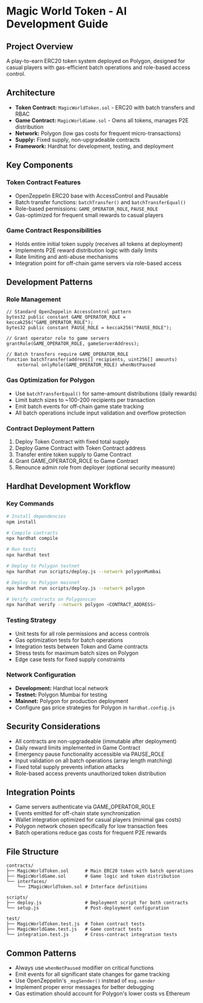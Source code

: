 # Magic World Token - AI Development Guide

## Project Overview
A play-to-earn ERC20 token system deployed on Polygon, designed for casual players with gas-efficient batch operations and role-based access control.

## Architecture
- **Token Contract:** `MagicWorldToken.sol` - ERC20 with batch transfers and RBAC
- **Game Contract:** `MagicWorldGame.sol` - Owns all tokens, manages P2E distribution
- **Network:** Polygon (low gas costs for frequent micro-transactions)
- **Supply:** Fixed supply, non-upgradeable contracts
- **Framework:** Hardhat for development, testing, and deployment

## Key Components

### Token Contract Features
- OpenZeppelin ERC20 base with AccessControl and Pausable
- Batch transfer functions: `batchTransfer()` and `batchTransferEqual()`
- Role-based permissions: `GAME_OPERATOR_ROLE`, `PAUSE_ROLE`
- Gas-optimized for frequent small rewards to casual players

### Game Contract Responsibilities
- Holds entire initial token supply (receives all tokens at deployment)
- Implements P2E reward distribution logic with daily limits
- Rate limiting and anti-abuse mechanisms
- Integration point for off-chain game servers via role-based access

## Development Patterns

### Role Management
```solidity
// Standard OpenZeppelin AccessControl pattern
bytes32 public constant GAME_OPERATOR_ROLE = keccak256("GAME_OPERATOR_ROLE");
bytes32 public constant PAUSE_ROLE = keccak256("PAUSE_ROLE");

// Grant operator role to game servers
grantRole(GAME_OPERATOR_ROLE, gameServerAddress);

// Batch transfers require GAME_OPERATOR_ROLE
function batchTransfer(address[] recipients, uint256[] amounts) 
    external onlyRole(GAME_OPERATOR_ROLE) whenNotPaused
```

### Gas Optimization for Polygon
- Use `batchTransferEqual()` for same-amount distributions (daily rewards)
- Limit batch sizes to ~100-200 recipients per transaction
- Emit batch events for off-chain game state tracking
- All batch operations include input validation and overflow protection

### Contract Deployment Pattern
1. Deploy Token Contract with fixed total supply
2. Deploy Game Contract with Token Contract address
3. Transfer entire token supply to Game Contract
4. Grant GAME_OPERATOR_ROLE to Game Contract
5. Renounce admin role from deployer (optional security measure)

## Hardhat Development Workflow

### Key Commands
```bash
# Install dependencies
npm install

# Compile contracts
npx hardhat compile

# Run tests
npx hardhat test

# Deploy to Polygon testnet
npx hardhat run scripts/deploy.js --network polygonMumbai

# Deploy to Polygon mainnet
npx hardhat run scripts/deploy.js --network polygon

# Verify contracts on Polygonscan
npx hardhat verify --network polygon <CONTRACT_ADDRESS>
```

### Testing Strategy
- Unit tests for all role permissions and access controls
- Gas optimization tests for batch operations
- Integration tests between Token and Game contracts
- Stress tests for maximum batch sizes on Polygon
- Edge case tests for fixed supply constraints

### Network Configuration
- **Development:** Hardhat local network
- **Testnet:** Polygon Mumbai for testing
- **Mainnet:** Polygon for production deployment
- Configure gas price strategies for Polygon in `hardhat.config.js`

## Security Considerations
- All contracts are non-upgradeable (immutable after deployment)
- Daily reward limits implemented in Game Contract
- Emergency pause functionality accessible via PAUSE_ROLE
- Input validation on all batch operations (array length matching)
- Fixed total supply prevents inflation attacks
- Role-based access prevents unauthorized token distribution

## Integration Points
- Game servers authenticate via GAME_OPERATOR_ROLE
- Events emitted for off-chain state synchronization
- Wallet integration optimized for casual players (minimal gas costs)
- Polygon network chosen specifically for low transaction fees
- Batch operations reduce gas costs for frequent P2E rewards

## File Structure
```
contracts/
├── MagicWorldToken.sol      # Main ERC20 token with batch operations
├── MagicWorldGame.sol       # Game logic and token distribution
└── interfaces/
    └── IMagicWorldToken.sol # Interface definitions

scripts/
├── deploy.js                # Deployment script for both contracts
└── setup.js                 # Post-deployment configuration

test/
├── MagicWorldToken.test.js  # Token contract tests
├── MagicWorldGame.test.js   # Game contract tests
└── integration.test.js      # Cross-contract integration tests
```

## Common Patterns
- Always use `whenNotPaused` modifier on critical functions
- Emit events for all significant state changes for game tracking
- Use OpenZeppelin's `_msgSender()` instead of `msg.sender`
- Implement proper error messages for better debugging
- Gas estimation should account for Polygon's lower costs vs Ethereum
